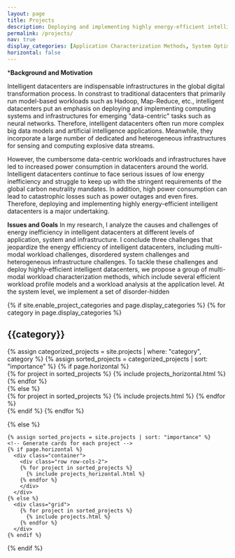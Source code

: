 ```yaml
---
layout: page
title: Projects
description: Deploying and implementing highly energy-efficient intelligent datacenters through cross-layer optimization
permalink: /projects/
nav: true
display_categories: [Application Characterization Methods, System Optimization Techniques, Infrastructure Reconfiguration Mechanisms]
horizontal: false
---
```


***Background and Motivation**

Intelligent datacenters are indispensable infrastructures in the global digital transformation process. In constrast to traditional datacenters that primarily run model-based workloads such as Hadoop, Map-Reduce, etc., intelligent datacenters put an emphasis on deploying and implementing computing systems and infrastructures for emerging "data-centric" tasks such as neural networks. Therefore, intelligent datacenters often run more complex big data models and artificial intelligence applications. Meanwhile, they incorporate a large number of dedicated and heterogeneous infrastructures for sensing and computing explosive data streams. 

However, the cumbersome data-centric workloads and infrastructures have led to increased power consumption in datacenters around the world. Intelligent datacenters continue to face serious issues of low energy inefficiency and struggle to keep up with the stringent requirements of the global carbon neutrality mandates. In addition, high power consumption can lead to catastrophic losses such as power outages and even fires. Therefore, deploying and implementing highly energy-efficient intelligent datacenters is a major undertaking.

**Issues and Goals**
In my research, I analyze the causes and challenges of energy inefficiency in intelligent datacenters at different levels of application, system and infrastructure. I conclude three challenges that jeopardize the energy efficiency of intelligent datacenters, including multi-modal workload challenges, disordered system challenges and heterogeneous infrastructure challenges. To tackle these challenges and deploy highly-efficient intelligent datacenters, we propose a group of multi-modal workload characterization methods, which include several
efficient workload profile models and a workload analysis at the application level. At the system level, we implement a set of disorder-hidden 

<div class="projects">
  {% if site.enable_project_categories and page.display_categories %}
  <!-- Display categorized projects -->
    {% for category in page.display_categories %}
      <h2 class="category">{{category}}</h2>
      {% assign categorized_projects = site.projects | where: "category", category %}
      {% assign sorted_projects = categorized_projects | sort: "importance" %}
      <!-- Generate cards for each project -->
      {% if page.horizontal %}
        <div class="container">
          <div class="row row-cols-2">
          {% for project in sorted_projects %}
            {% include projects_horizontal.html %}
          {% endfor %}
          </div>
        </div>
      {% else %}
        <div class="grid">
          {% for project in sorted_projects %}
            {% include projects.html %}
          {% endfor %}
        </div>
      {% endif %}
    {% endfor %}

  {% else %}
  <!-- Display projects without categories -->
    {% assign sorted_projects = site.projects | sort: "importance" %}
    <!-- Generate cards for each project -->
    {% if page.horizontal %}
      <div class="container">
        <div class="row row-cols-2">
        {% for project in sorted_projects %}
          {% include projects_horizontal.html %}
        {% endfor %}
        </div>
      </div>
    {% else %}
      <div class="grid">
        {% for project in sorted_projects %}
          {% include projects.html %}
        {% endfor %}
      </div>
    {% endif %}

  {% endif %}

</div>
